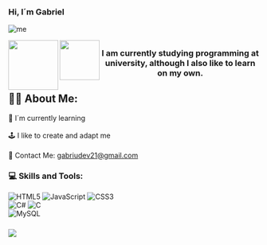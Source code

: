 ### Hi, I´m Gabriel

![me](https://i.imgur.com/NsBXIkV.png)

<a href="https://www.linkedin.com/in/gabrielsandrigo">
 <img align="left" alt"LinkedIn" | LinkedIn width="100px" src="https://img.shields.io/badge/LinkedIn-0077B5?style=for-the-badge&logo=linkedin&logoColor=white" />
</a>

<a href="gabriudev21@gmail.com">
 <img align="left" alt"Gmail" | Gmail width="80px" src="https://img.shields.io/badge/Gmail-D14836?style=for-the-badge&logo=gmail&logoColor=white" />
</a>

##
<div>
  <h3 align="center"> I am currently studying programming at university, although I also like to learn on my own.</h3>  
</div>

## 👨🏻 About Me:
🌱 I´m currently learning<br><br>🕹️ I like to create and adapt me<br><br>📧 Contact Me: gabriudev21@gmail.com  

### 💻 Skills and Tools:
![HTML5](https://img.shields.io/badge/html5-%23E34F26.svg?style=for-the-badge&logo=html5&logoColor=white) ![JavaScript](https://img.shields.io/badge/javascript-%23323330.svg?style=for-the-badge&logo=javascript&logoColor=%23F7DF1E) ![CSS3](https://img.shields.io/badge/css3-%231572B6.svg?style=for-the-badge&logo=css3&logoColor=white)<br> ![C#](https://img.shields.io/badge/c%23-%23239120.svg?style=for-the-badge&logo=csharp&logoColor=white) ![C](https://img.shields.io/badge/c-%2300599C.svg?style=for-the-badge&logo=c&logoColor=white)<br> ![MySQL](https://img.shields.io/badge/mysql-%2300000f.svg?style=for-the-badge&logo=mysql&logoColor=white)

###
[![](https://visitcount.itsvg.in/api?id=GabriuDEV&icon=5&color=1)](https://visitcount.itsvg.in)  
